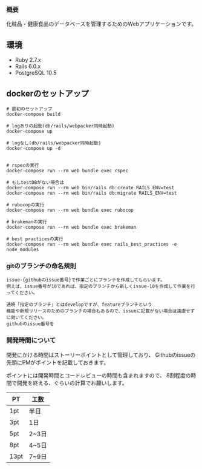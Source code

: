 ### 概要
化粧品・健康食品のデータベースを管理するためのWebアプリケーションです。

## 環境
- Ruby 2.7.x
- Rails 6.0.x
- PostgreSQL 10.5

## dockerのセットアップ
```
# 最初のセットアップ
docker-compose build

# logありの起動(db/rails/webpacker同時起動)
docker-compose up

# logなし(db/rails/webpacker同時起動)
docker-compose up -d


# rspecの実行
docker-compose run --rm web bundle exec rspec

# もしtestDBがない場合は
docker-compose run --rm web bin/rails db:create RAILS_ENV=test
docker-compose run --rm web bin/rails db:migrate RAILS_ENV=test

# rubocopの実行
docker-compose run --rm web bundle exec rubocop

# brakemanの実行
docker-compose run --rm web bundle exec brakeman

# best practicesの実行
docker-compose run --rm web bundle exec rails_best_practices -e node_modules

```

### gitのブランチの命名規則
```
issue-{githubのissue番号}で作業ごとにブランチを作成してもらいます。
例えば、issue番号が10であれば、指定のブランチから新しくissue-10を作成して作業を行ってください。

通暁「指定のブランチ」とはdevelopですが、featureブランチという
機能や新規リリースのためのブランチの場合もあるので、issueに記載がない場合は遠慮せずに効いてください。
githubのissue番号を
```

### 開発時間について
開発にかける時間はストーリーポイントとして管理しており、
Githubのissueの先頭にPMがポイントを記載しておきます。

ポイントには開発時間とコードレビューの時間も含まれますので、
8割程度の時間で開発を終える、ぐらいの計算でお願いします。

PT  | 工数
--- | ---
1pt | 半日
3pt | 1日
5pt | 2~3日
8pt | 4~5日
13pt | 7~9日
